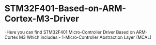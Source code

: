 # STM32F401-Based-on-ARM-Cortex-M3-Driver

-Here you can find STM32F401 Micro-Controller Driver Based on ARM-Cortex M3 Which includes:-
                                                    1-Micro-Controller Abstraction Layer (MCAL)
